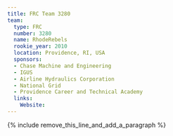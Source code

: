 ```yaml
---
title: FRC Team 3280
team:
  type: FRC
  number: 3280
  name: RhodeRebels
  rookie_year: 2010
  location: Providence, RI, USA
  sponsors:
  - Chase Machine and Engineering
  - IGUS
  - Airline Hydraulics Corporation
  - National Grid
  - Providence Career and Technical Academy
  links:
    Website:
---
```


{% include remove_this_line_and_add_a_paragraph %}